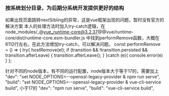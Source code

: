 ### 按系统划分目录，为后期分系统开发提供更好的结构
如果出现页面跳转nextSibling的异常，这是vue框架出现的问题，暂时没有官方的解决方案
本人的处理方法时加入try-catch逻辑，在
node_modules/_@vue_runtime-core@3.2.37@@vue/runtime-core/dist/runtime-core.esm-bundler.js
中找到performRemove函数，大概在6112行左右，在此方法增加try-catch，可以解决问题。
const performRemove = () => {
    try{
        hostRemove(el);
        if (transition && !transition.persisted && transition.afterLeave) {
            transition.afterLeave();
        }
    }catch (e){
        console.error(e)
    }
};

针对不同的node版本，有不同的运行配置，node版本大于等于17的，需要加上
    "dev": "set NODE_OPTIONS=--openssl-legacy-provider & npm run serve",
    "build": "set NODE_OPTIONS=--openssl-legacy-provider & vue-cli-service build",
    小于17的
    "dev": "npm run serve",
    "build": "vue-cli-service build",